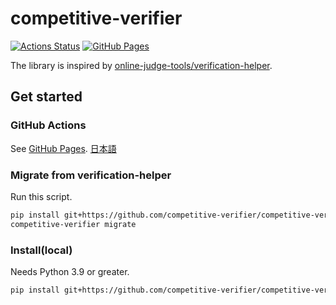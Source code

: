 # competitive-verifier

[![Actions Status](https://github.com/competitive-verifier/competitive-verifier/workflows/verify/badge.svg)](https://github.com/competitive-verifier/competitive-verifier/actions) [![GitHub Pages](https://img.shields.io/static/v1?label=GitHub+Pages&message=+&color=brightgreen&logo=github)](https://competitive-verifier.github.io/competitive-verifier)

The library is inspired by [online-judge-tools/verification-helper](https://github.com/online-judge-tools/verification-helper).

## Get started

### GitHub Actions

See [GitHub Pages](https://competitive-verifier.github.io/competitive-verifier/installer.html).
[日本語](https://competitive-verifier.github.io/competitive-verifier/installer.ja.html)

### Migrate from verification-helper

Run this script.

```sh
pip install git+https://github.com/competitive-verifier/competitive-verifier.git@main
competitive-verifier migrate
```

### Install(local)

Needs Python 3.9 or greater.

```sh
pip install git+https://github.com/competitive-verifier/competitive-verifier.git@main
```